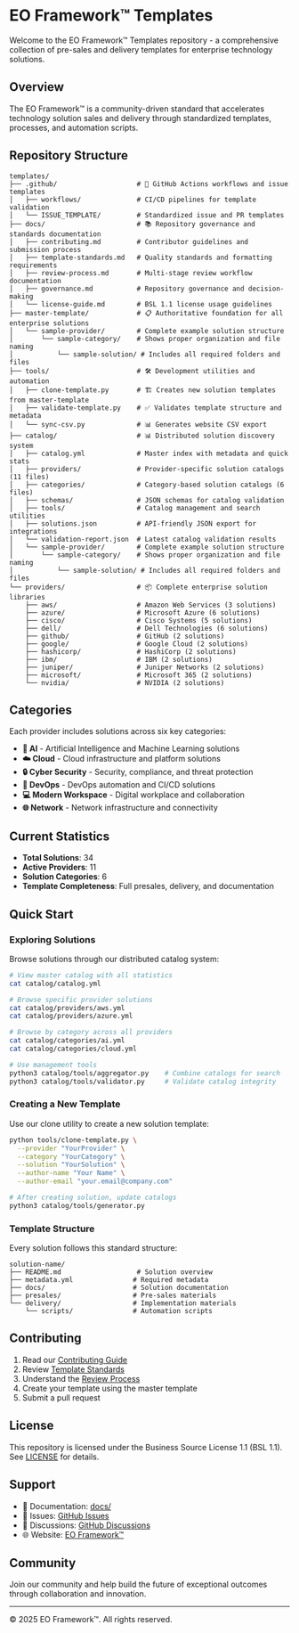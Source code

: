 # EO Framework™ Templates

Welcome to the EO Framework™ Templates repository - a comprehensive collection of pre-sales and delivery templates for enterprise technology solutions.

## Overview

The EO Framework™ is a community-driven standard that accelerates technology solution sales and delivery through standardized templates, processes, and automation scripts.

## Repository Structure

```
templates/
├── .github/                    # 🔧 GitHub Actions workflows and issue templates
│   ├── workflows/              # CI/CD pipelines for template validation
│   └── ISSUE_TEMPLATE/         # Standardized issue and PR templates
├── docs/                       # 📚 Repository governance and standards documentation
│   ├── contributing.md         # Contributor guidelines and submission process
│   ├── template-standards.md   # Quality standards and formatting requirements
│   ├── review-process.md       # Multi-stage review workflow documentation
│   ├── governance.md           # Repository governance and decision-making
│   └── license-guide.md        # BSL 1.1 license usage guidelines
├── master-template/            # 📋 Authoritative foundation for all enterprise solutions
│   └── sample-provider/        # Complete example solution structure
│       └── sample-category/    # Shows proper organization and file naming
│           └── sample-solution/ # Includes all required folders and files
├── tools/                      # 🛠️ Development utilities and automation
│   ├── clone-template.py       # 🏗️ Creates new solution templates from master-template
│   ├── validate-template.py    # ✅ Validates template structure and metadata
│   └── sync-csv.py             # 📊 Generates website CSV export
├── catalog/                    # 📊 Distributed solution discovery system
│   ├── catalog.yml             # Master index with metadata and quick stats
│   ├── providers/              # Provider-specific solution catalogs (11 files)
│   ├── categories/             # Category-based solution catalogs (6 files)
│   ├── schemas/                # JSON schemas for catalog validation
│   ├── tools/                  # Catalog management and search utilities
│   ├── solutions.json          # API-friendly JSON export for integrations
│   └── validation-report.json  # Latest catalog validation results
│   └── sample-provider/        # Complete example solution structure
│       └── sample-category/    # Shows proper organization and file naming
│           └── sample-solution/ # Includes all required folders and files
└── providers/                  # 📦 Complete enterprise solution libraries
    ├── aws/                    # Amazon Web Services (3 solutions)
    ├── azure/                  # Microsoft Azure (6 solutions)
    ├── cisco/                  # Cisco Systems (5 solutions)
    ├── dell/                   # Dell Technologies (6 solutions)
    ├── github/                 # GitHub (2 solutions)
    ├── google/                 # Google Cloud (2 solutions)
    ├── hashicorp/              # HashiCorp (2 solutions)
    ├── ibm/                    # IBM (2 solutions)
    ├── juniper/                # Juniper Networks (2 solutions)
    ├── microsoft/              # Microsoft 365 (2 solutions)
    └── nvidia/                 # NVIDIA (2 solutions)
```

## Categories

Each provider includes solutions across six key categories:
- **🤖 AI** - Artificial Intelligence and Machine Learning solutions
- **☁️ Cloud** - Cloud infrastructure and platform solutions  
- **🔒 Cyber Security** - Security, compliance, and threat protection
- **🚀 DevOps** - DevOps automation and CI/CD solutions
- **💻 Modern Workspace** - Digital workplace and collaboration
- **🌐 Network** - Network infrastructure and connectivity

## Current Statistics

- **Total Solutions**: 34
- **Active Providers**: 11
- **Solution Categories**: 6
- **Template Completeness**: Full presales, delivery, and documentation

## Quick Start

### Exploring Solutions

Browse solutions through our distributed catalog system:

```bash
# View master catalog with all statistics
cat catalog/catalog.yml

# Browse specific provider solutions
cat catalog/providers/aws.yml
cat catalog/providers/azure.yml

# Browse by category across all providers
cat catalog/categories/ai.yml
cat catalog/categories/cloud.yml

# Use management tools
python3 catalog/tools/aggregator.py    # Combine catalogs for search
python3 catalog/tools/validator.py     # Validate catalog integrity
```

### Creating a New Template

Use our clone utility to create a new solution template:

```bash
python tools/clone-template.py \
  --provider "YourProvider" \
  --category "YourCategory" \
  --solution "YourSolution" \
  --author-name "Your Name" \
  --author-email "your.email@company.com"

# After creating solution, update catalogs
python3 catalog/tools/generator.py
```

### Template Structure

Every solution follows this standard structure:
```
solution-name/
├── README.md                   # Solution overview
├── metadata.yml               # Required metadata
├── docs/                      # Solution documentation
├── presales/                  # Pre-sales materials
└── delivery/                  # Implementation materials
    └── scripts/               # Automation scripts
```

## Contributing

1. Read our [Contributing Guide](docs/contributing.md)
2. Review [Template Standards](docs/template-standards.md)
3. Understand the [Review Process](docs/review-process.md)
4. Create your template using the master template
5. Submit a pull request

## License

This repository is licensed under the Business Source License 1.1 (BSL 1.1). See [LICENSE](LICENSE) for details.

## Support

- 📖 Documentation: [docs/](docs/)
- 🐛 Issues: [GitHub Issues](https://github.com/eoframework/templates/issues)
- 💬 Discussions: [GitHub Discussions](https://github.com/eoframework/templates/discussions)
- 🌐 Website: [EO Framework™](https://eoframework.github.io)

## Community

Join our community and help build the future of exceptional outcomes through collaboration and innovation.

---

© 2025 EO Framework™. All rights reserved.